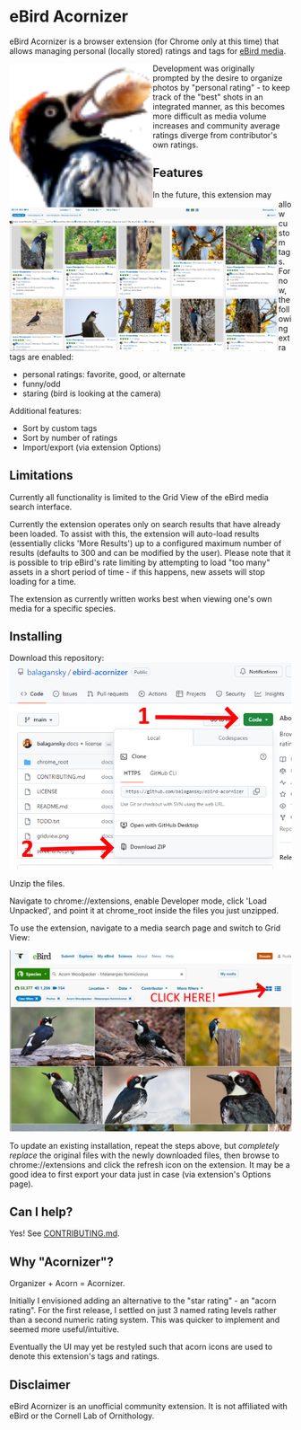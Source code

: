 # eBird Acornizer

eBird Acornizer is a browser extension (for Chrome only at this time)
that allows managing personal (locally stored) ratings and tags for 
[eBird media](https://media.ebird.org/catalog).

<p>
  <img src="chrome_root/icon.png" height="256" style="float: left">
  <img src="screenshot.png" height="256" style="float: left">
</p>

Development was originally prompted by the desire to organize photos by "personal rating" - to
keep track of the "best" shots in an integrated manner, as this becomes more difficult as 
media volume increases and community average ratings diverge from contributor's own ratings.

## Features

In the future, this extension may allow custom tags. For now, the following extra
tags are enabled:

* personal ratings: favorite, good, or alternate
* funny/odd
* staring (bird is looking at the camera)

Additional features:

* Sort by custom tags
* Sort by number of ratings
* Import/export (via extension Options)

## Limitations

Currently all functionality is limited to the Grid View of the eBird media search interface.

Currently the extension operates only on search results that have already been loaded. 
To assist with this, the extension will auto-load results (essentially clicks 'More Results')
up to a configured maximum number of results (defaults to 300 and can be modified by the user).
Please note that it is possible to trip eBird's rate limiting by attempting to load "too many"
assets in a short period of time - if this happens, new assets will stop loading for a time.

The extension as currently written works best when viewing one's own media for a specific species. 

## Installing

Download this repository:
![download](download.png)

Unzip the files.

Navigate to chrome://extensions, enable Developer mode, click 'Load Unpacked',
and point it at chrome_root inside the files you just unzipped.

To use the extension, navigate to a media search page and switch to Grid View:

![grid view](gridview.png)

To update an existing installation, repeat the steps above,
but *completely replace* the original files with the newly downloaded files,
then browse to chrome://extensions and click the refresh icon on the extension.
It may be a good idea to first export your data just in case (via extension's Options page).

## Can I help?

Yes! See [CONTRIBUTING.md](./CONTRIBUTING.md).

## Why "Acornizer"?

Organizer + Acorn = Acornizer.

Initially I envisioned adding an alternative to the "star rating" - an "acorn rating".
For the first release, I settled on just 3 named rating levels rather than a second
numeric rating system. This was quicker to implement and seemed more useful/intuitive.

Eventually the UI may yet be restyled such that acorn icons are used to denote this
extension's tags and ratings.

## Disclaimer

eBird Acornizer is an unofficial community extension.
It is not affiliated with eBird or the Cornell Lab of Ornithology.
